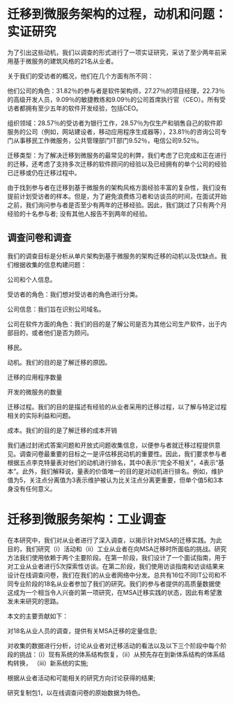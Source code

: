 # 迁移到微服务架构的过程，动机和问题：实证研究

为了引出这些动机，我们以调查的形式进行了一项实证研究，采访了至少两年前采用基于微服务的建筑风格的21名从业者。

关于我们的受访者的概况，他们在几个方面有所不同：

他们公司的角色：31.82％的参与者是软件架构师，27.27％的项目经理，22.73％的高级开发人员，9.09％的敏捷教练和9.09％的公司首席执行官（CEO）。所有受访者都拥有至少五年的软件开发经验，包括CEO。

组织领域：28.57％的受访者为银行工作，28.57％为仅生产和销售自己的软件即服务的公司（例如，网站建设者，移动应用程序生成器等），23.81％的咨询公司专门从事移民工作微服务，公共管理部门IT部门9.52％，电信公司9.52％。

迁移类型：为了解决迁移到微服务的最常见的利弊，我们考虑了已完成和正在进行的迁移，还考虑了支持多次迁移的软件顾问的经验以及已经拥有的单个公司的经验已迁移或仍在迁移过程中。

由于找到参与者在迁移到基于微服务的架构风格方面经验丰富的复杂性，我们没有提前计划受访者的样本。但是，为了避免浪费练习者和访谈员的时间，在面试开始之前，我们询问参与者是否至少有两年的迁移经验。因此，我们跳过了只有两个月经验的十名参与者; 没有其他人报告不到两年的经验。




## 调查问卷和调查
我们的调查目标是分析从单片架构到基于微服务的架构迁移的动机以及优缺点。我们根据收集的信息构建问题：

公司和个人信息。

受访者的角色：我们想对受访者的角色进行分类。

公司信息：我们旨在识别公司域名。

公司在软件方面的角色：我们的目的是了解公司是否为其他公司生产软件，出于内部目的，或者他们是否为顾问。

移民。

动机。我们的目的是了解迁移的原因。

迁移的应用程序数量

开发的微服务的数量

迁移过程。我们的目的是描述有经验的从业者采用的迁移过程，以了解与特定过程相关的实际利益和问题。

成本。我们的目的是了解迁移的成本开销

我们通过封闭式答案问题和开放式问题收集信息，以便参与者就迁移过程提供意见。调查问卷最重要的目标之一是评估移民动机的重要性。因此，我们要求参与者根据五点李克特量表对他们的动机进行排名，其中0表示“完全不相关”，4表示“基本”。此外，我们解释说，量表的价值唯一的目的是对动机进行排名。例如，维护值为5，关注点分离值为3表示维护被认为比关注点分离更重要，但单个值5和3本身没有任何意义。




# 迁移到微服务架构：工业调查

在本研究中，我们对从业者进行了深入调查，以揭示针对MSA的迁移实践。为此目的，我们研究（i）活动和（ii）工业从业者在向MSA迁移时所面临的挑战。研究方法我们使用依赖于两个主要阶段。在第一阶段，我们设计了一个面试指南，用于对工业从业者进行5次探索性访谈。在第二阶段，我们使用访谈指南和访谈结果来设计在线调查问卷，我们在我们的从业者网络中分发。总共有16位不同IT公司和不同专业阶段的18名从业者参加了我们的研究。我们的参与者提供的高质量数据使这成为一个相当令人兴奋的第一项研究，在MSA迁移实践的状态，因此有希望激发未来研究的思路。

本文的主要贡献如下：

对18名从业人员的调查，提供有关MSA迁移的定量信息;

对收集的数据进行分析，讨论从业者对迁移活动的看法以及以下三个阶段中每个阶段的挑战：（i）现有系统的体系结构恢​​复，（ii）从预先存在到新体系结构的体系结构转换， （iii）新系统的实施;

根据从业者活动和可能相关的研究方向讨论获得的结果;

研究复制包1，以在线调查问卷的原始数据为特色。

